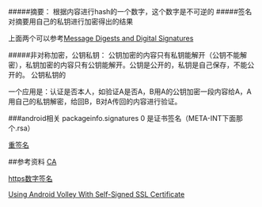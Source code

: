 

#####摘要：
根据内容进行hash的一个数字，这个数字是不可逆的
#####签名
对摘要用自己的私钥进行加密得出的结果


上面两个可以参考[Message Digests and Digital Signatures](http://www.diablotin.com/librairie/networking/puis/ch06_05.htm)

#####非对称加密，公钥私钥：
公钥加密的内容只有私钥能解开（公钥不能解密），私钥加密的内容只有公钥能解开。公钥是公开的，私钥是自己保存，不能公开的。
公钥私钥的

一个应用是：认证是否本人，如验证A是否A，B用A的公钥加密一段内容给A，A用自己的私钥解密，给回B，B对A传回的内容进行验证。

###android相关
packageinfo.signatures 0  是证书签名（META-INT下面那个.rsa）

[重签名](http://www.cnblogs.com/findyou/p/3801273.html)

##参考资料
[CA](http://baike.baidu.com/item/CA#7)

[https数字签名](http://www.ruanyifeng.com/blog/2011/08/what_is_a_digital_signature.html)

[Using Android Volley With Self-Signed SSL Certificate](http://ogrelab.ikratko.com/using-android-volley-with-self-signed-certificate/)